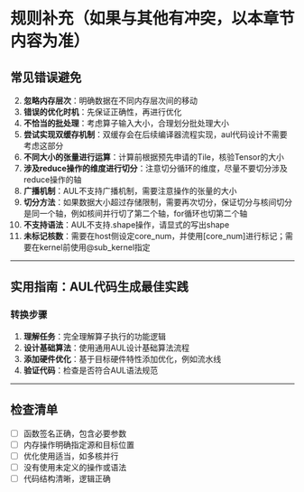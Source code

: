 # 规则补充（如果与其他有冲突，以本章节内容为准）

## 常见错误避免

2. **忽略内存层次**：明确数据在不同内存层次间的移动
3. **错误的优化时机**：先保证正确性，再进行优化
4. **不恰当的批处理**：考虑算子输入大小，合理划分批处理大小
5. **尝试实现双缓存机制**：双缓存会在后续编译器流程实现，aul代码设计不需要考虑这部分
6. **不同大小的张量进行运算**：计算前根据预先申请的Tile，核验Tensor的大小
7. **涉及reduce操作的维度进行切分**：注意切分循环的维度，尽量不要切分涉及reduce操作的轴
8. **广播机制**：AUL不支持广播机制，需要注意操作的张量的大小
9. **切分方法**：如果数据大小超过存储限制，需要再次切分，保证切分与核间切分是同一个轴，例如核间并行切了第二个轴，for循环也切第二个轴
10. **不支持语法**：AUL不支持.shape操作，请显式的写出shape
11. **未标记核数**：需要在host侧设定core_num，并使用[core_num]进行标记；需要在kernel前使用@sub_kernel指定

---

## 实用指南：AUL代码生成最佳实践

### 转换步骤

1. **理解任务**：完全理解算子执行的功能逻辑
2. **设计基础算法**：使用通用AUL设计基础算法流程
3. **添加硬件优化**：基于目标硬件特性添加优化，例如流水线
4. **验证代码**：检查是否符合AUL语法规范

---

## 检查清单

- [ ] 函数签名正确，包含必要参数
- [ ] 内存操作明确指定源和目标位置
- [ ] 优化使用适当，如多核并行
- [ ] 没有使用未定义的操作或语法
- [ ] 代码结构清晰，逻辑正确
